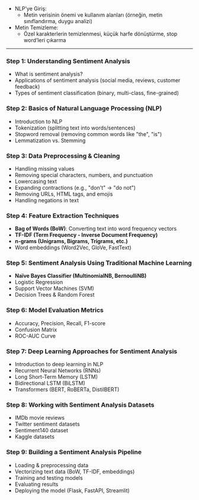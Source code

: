 - NLP’ye Giriş:
    - Metin verisinin önemi ve kullanım alanları (örneğin, metin sınıflandırma, duygu analizi)
- Metin Temizleme:
    - Özel karakterlerin temizlenmesi, küçük harfe dönüştürme, stop word’leri çıkarma
---

### **Step 1: Understanding Sentiment Analysis**

- What is sentiment analysis?
- Applications of sentiment analysis (social media, reviews, customer feedback)
- Types of sentiment classification (binary, multi-class, fine-grained)

### **Step 2: Basics of Natural Language Processing (NLP)**

- Introduction to NLP
- Tokenization (splitting text into words/sentences)
- Stopword removal (removing common words like "the", "is")
- Lemmatization vs. Stemming

### **Step 3: Data Preprocessing & Cleaning**

- Handling missing values
- Removing special characters, numbers, and punctuation
- Lowercasing text
- Expanding contractions (e.g., "don't" → "do not")
- Removing URLs, HTML tags, and emojis
- Handling negations in text

### **Step 4: Feature Extraction Techniques**

- **Bag of Words (BoW)**: Converting text into word frequency vectors
- **TF-IDF (Term Frequency - Inverse Document Frequency)**
- **n-grams (Unigrams, Bigrams, Trigrams, etc.)**
- Word embeddings (Word2Vec, GloVe, FastText)

### **Step 5: Sentiment Analysis Using Traditional Machine Learning**

- **Naïve Bayes Classifier (MultinomialNB, BernoulliNB)**
- Logistic Regression
- Support Vector Machines (SVM)
- Decision Trees & Random Forest

### **Step 6: Model Evaluation Metrics**

- Accuracy, Precision, Recall, F1-score
- Confusion Matrix
- ROC-AUC Curve

### **Step 7: Deep Learning Approaches for Sentiment Analysis**

- Introduction to deep learning in NLP
- Recurrent Neural Networks (RNNs)
- Long Short-Term Memory (LSTM)
- Bidirectional LSTM (BiLSTM)
- Transformers (BERT, RoBERTa, DistilBERT)

### **Step 8: Working with Sentiment Analysis Datasets**

- IMDb movie reviews
- Twitter sentiment datasets
- Sentiment140 dataset
- Kaggle datasets

### **Step 9: Building a Sentiment Analysis Pipeline**

- Loading & preprocessing data
- Vectorizing text data (BoW, TF-IDF, embeddings)
- Training and testing models
- Evaluating results
- Deploying the model (Flask, FastAPI, Streamlit)